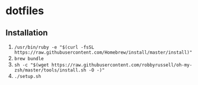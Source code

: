# dotfiles
## Installation

1. ```/usr/bin/ruby -e "$(curl -fsSL https://raw.githubusercontent.com/Homebrew/install/master/install)"```
2. ```brew bundle```
3. ```sh -c "$(wget https://raw.githubusercontent.com/robbyrussell/oh-my-zsh/master/tools/install.sh -O -)"```
4. ```./setup.sh```
